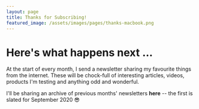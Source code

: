 ```yaml
---
layout: page
title: Thanks for Subscribing!
featured_image: /assets/images/pages/thanks-macbook.png
---
```

# Here's what happens next ...

At the start of every month, I send a newsletter sharing my favourite things from the internet. These will be chock-full of interesting articles, videos, products I'm testing and anything odd and wonderful.

I'll be sharing an archive of previous months' newsletters **here** -- the first is slated for September 2020 😎
